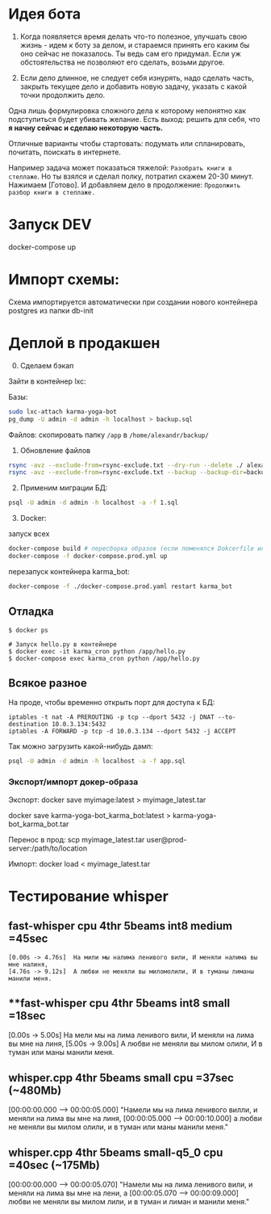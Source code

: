 # Идея бота

1. Когда появляется время делать что-то полезное, улучшать свою жизнь - идем к боту за делом, 
и стараемся принять его каким бы оно сейчас не показалось. Ты ведь сам его придумал.
Если уж обстоятельства не позволяют его сделать, возьми другое.


3. Если дело длинное, не следует себя изнурять, надо сделать часть, закрыть текущее дело и 
добавить новую задачу, указать  с какой точки продолжить дело.

Одна лишь формулировка сложного дела к которому непонятно как подступиться будет
убивать желание. Есть выход: решить для себя, что **я начну сейчас и сделаю некоторую часть.**

Отличные варианты чтобы стартовать: подумать или спланировать, почитать, поискать в интернете.

Например задача может показаться тяжелой: ``Разобрать книги в стеллаже``.
Но ты взялся и сделал полку, потратил скажем 20-30 минут. Нажимаем [Готово].
И добавляем дело в продолжение: ``Продолжить разбор книги в стеллаже.``





# Запуск DEV

docker-compose up

# Импорт схемы:

Схема импортируется автоматически при создании нового
контейнера postgres из папки db-init


# Деплой в продакшен

0. Сделаем бэкап

Зайти в контейнер lxc:

Базы:

```sh
sudo lxc-attach karma-yoga-bot
pg_dump -U admin -d admin -h localhost > backup.sql
```

Файлов: скопировать папку ``/app`` в ``/home/alexandr/backup/``


1. Обновление файлов
```sh
rsync -avz --exclude-from=rsync-exclude.txt --dry-run --delete ./ alexandr@92.53.120.211:/home/alexandr/karma-yoga-bot/
rsync -avz --exclude-from=rsync-exclude.txt --backup --backup-dir=backup/ --delete ./ alexandr@92.53.120.211:/home/alexandr/karma-yoga-bot/
```

2. Применим миграции БД:
```sh
psql -U admin -d admin -h localhost -a -f 1.sql
```

3. Docker:

запуск всех
```sh
docker-compose build # пересборка образов (если поменялся Dokcerfile или cronjob)
docker-compose -f docker-compose.prod.yml up
```

перезапуск контейнера karma_bot:
```sh
docker-compose -f ./docker-compose.prod.yaml restart karma_bot
```


## Отладка

```
$ docker ps

# Запуск hello.py в контейнере
$ docker exec -it karma_cron python /app/hello.py
$ docker-compose exec karma_cron python /app/hello.py

```


## Всякое разное

На проде, чтобы временно открыть порт для доступа к БД:

```
iptables -t nat -A PREROUTING -p tcp --dport 5432 -j DNAT --to-destination 10.0.3.134:5432
iptables -A FORWARD -p tcp -d 10.0.3.134 --dport 5432 -j ACCEPT
```

Так можно загрузить какой-нибудь дамп:
```sh
psql -U admin -d admin -h localhost -a -f app.sql
```

### Экспорт/импорт докер-образа

Экспорт:
docker save myimage:latest > myimage_latest.tar

docker save karma-yoga-bot_karma_bot:latest > karma-yoga-bot_karma_bot.tar

Перенос в прод:
scp myimage_latest.tar user@prod-server:/path/to/location

Импорт:
docker load < myimage_latest.tar


# Тестирование whisper

## fast-whisper cpu 4thr 5beams int8 medium =45sec

```
[0.00s -> 4.76s]  На мили мы налима ленивого вили, И меняли налима вы мне налиня,
[4.76s -> 9.12s]  А любви не меняли вы миломолили, И в туманы лиманы манили меня.
```


## **fast-whisper cpu 4thr 5beams int8 small =18sec

[0.00s -> 5.00s]  На мели мы на лима ленивого вили, И меняли на лима вы мне на линя,
[5.00s -> 9.00s]  А любви не меняли вы милом олили, И в туман или маны манили меня.


## whisper.cpp 4thr 5beams small cpu =37sec   (~480Mb)

[00:00:00.000 --> 00:00:05.000]   "Намели мы на лима ленивого вилли, и меняли на лима вы мне на линя,
[00:00:05.000 --> 00:00:10.000]   а любви не меняли вы милом олили, и в туман или маны манили меня."

## whisper.cpp 4thr 5beams small-q5_0 cpu =40sec   (~175Mb)

[00:00:00.000 --> 00:00:05.070]   "Намели мы на лима ленивого вили, и меняли на лима вы мне на лени, а
[00:00:05.070 --> 00:00:09.000]   любви не меняли вы милом лили, и в туман и лиман и манили меня."

